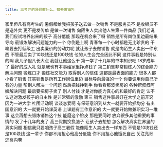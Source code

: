 ```yaml
---
title: 高考完的暑假做什么，都去做销售  
---
```

家里但凡有高考生的
暑假都给我把孩子送去做一次销售
不是服务员不
是收银员不
是送外卖
更不是发传单
是做一次销售
向陌生人卖出他人生第一件商品
我们老说我们应试培养出来的孩子
高分低能
那现在机会来了呀
销售是所有岗位里边最结果导向
最锻炼解决问题能力的一个
你倒是上啊
青春每一个小时都是无比珍贵的
干嘛要去打低级工
出卖廉价的劳动力呢
就让孩子去做销售
就是向陌生人卖出一件东西
不管最后卖了10块钱还是100块钱
他的人生会完全因此不同
这件事我是特别认的啊
我儿子但凡长大点
我就让他这么干
第一学了十几年的书本知识吧
18岁成年了
最好的成人礼
就是我也有本事给家里挣点钱了
第二销售非常锻炼人的综合能力
解决问题
锻炼口才
锻炼社交能力
取得别人的信任
这都是最表面的能力
很多人都小看了销售
其实销售是所有工作岗位里边
目标导向最强的一个
你要调用你自己所有的力量
帮别人解决一个问题
然后把钱挣到手
你看看那波卖房的
各种帮叔叔阿姨解决问题
最后要把房子卖了
别人付钱
才是对你能力真心的和最好的肯定
认不认这对激发孩子的自主性
是非常强的激励
第三
销售这件事最好在大学之前开窍
因为一进大学
社团活动啊
谈谈恋爱啊
有保研意识到从大一就要开始抓均分
有出国意识的
大一就要开始课英语
上课题有工作意识的
大一就要开始做兼职实习一堆事
这会再想去锻炼销售这个技
能磨这个脸皮
那是要同时
放弃很多其他重要的事情的
发了十几年的皮了
高三假期换换脑子
让孩子去想想
怎么解决真实世界里的真实问题
相信我只要咱孩子高三暑假
能像陌生人卖出去一样东西
不管是10块钱还是100块钱
这一辈子
你都不用担心他高分低能
你不用担心他饿死自己
关注亮哥
逃离内卷
